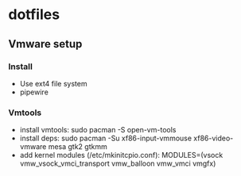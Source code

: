 # dotfiles

## Vmware setup
### Install
- Use ext4 file system
- pipewire

### Vmtools
- install vmtools: sudo pacman -S open-vm-tools
- install deps: sudo pacman -Su xf86-input-vmmouse xf86-video-vmware mesa gtk2 gtkmm
- add kernel modules (/etc/mkinitcpio.conf): MODULES=(vsock vmw_vsock_vmci_transport vmw_balloon vmw_vmci vmgfx)

